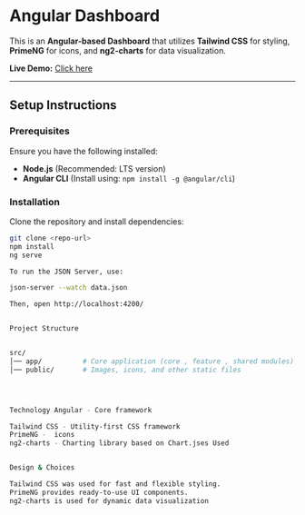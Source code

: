 # Angular Dashboard

This is an **Angular-based Dashboard** that utilizes **Tailwind CSS** for styling, **PrimeNG** for icons, and **ng2-charts** for data visualization.


 **Live Demo:** [Click here](https://admin-dashboard-u6gm.vercel.app/)  

---

##  **Setup Instructions**

###  Prerequisites
Ensure you have the following installed:
- **Node.js** (Recommended: LTS version)
- **Angular CLI** (Install using: `npm install -g @angular/cli`)

###  Installation  
Clone the repository and install dependencies:

```bash
git clone <repo-url>
npm install
ng serve

To run the JSON Server, use:

json-server --watch data.json

Then, open http://localhost:4200/


Project Structure


src/
│── app/          # Core application (core , feature , shared modules)
│── public/       # Images, icons, and other static files




Technology Angular - Core framework

Tailwind CSS - Utility-first CSS framework
PrimeNG -  icons
ng2-charts - Charting library based on Chart.jses Used


Design & Choices

Tailwind CSS was used for fast and flexible styling.
PrimeNG provides ready-to-use UI components.
ng2-charts is used for dynamic data visualization
